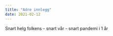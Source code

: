 ```yaml
---
title: "Adre innlegg"
date: 2021-02-12
---
```

Snart helg folkens - snart vår - snart pandemi i 1 år

